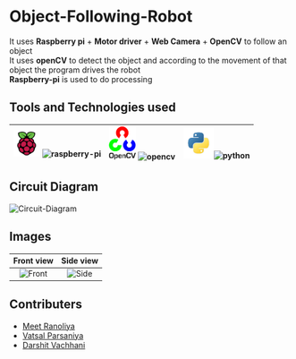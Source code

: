 # Object-Following-Robot

It uses **Raspberry pi** + **Motor driver** + **Web Camera** + **OpenCV** to follow an object  
It uses **openCV** to detect the object and according to the movement of that object the program drives the robot  
**Raspberry-pi** is used to do processing

## Tools and Technologies used

<img src="Images%26Videos/Rpi.jpg" width="48"> ![raspberry-pi](https://img.shields.io/badge/RPi-raspberry%20pi%203-red)|<img src="Images%26Videos/Open-cv.png" width="48"> ![opencv](https://img.shields.io/badge/CV-Open--CV-green)|<img src="Images%26Videos/Python3.jpg" width="55">![python](https://img.shields.io/badge/Py-Python3-blue)
:-------------------------:|:-------------------------:|:-------------------------:

## Circuit Diagram

![Circuit-Diagram](https://github.com/memr5/Object-Following-Robot/blob/master/Images%26Videos/Circuit%20Diagram.png)

## Images

Front view                 |  Side view
:-------------------------:|:-------------------------:
![Front](https://github.com/memr5/Object-Following-Robot/blob/master/Images%26Videos/FrontView.jpeg)   |  ![Side](https://github.com/memr5/Object-Following-Robot/blob/master/Images%26Videos/SideView.jpeg)

## Contributers

* [Meet Ranoliya](https://github.com/memr5)
* [Vatsal Parsaniya](https://github.com/Vatsalparsaniya)
* [Darshit Vachhani](https://github.com/darshitvachhani)
